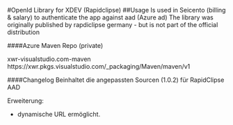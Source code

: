 
#OpenId Library for XDEV (Rapidclipse)
##Usage
Is used in Seicento (billing & salary) to authenticate the app against aad (Azure ad)
The library was originally published by rapdiclipse germany - but is not part of the official distribution


####Azure Maven Repo (private)

<repository>
<id>xwr-visualstudio.com-maven</id>
<url>https://xwr.pkgs.visualstudio.com/_packaging/Maven/maven/v1</url>

####Changelog
Beinhaltet die angepassten Sourcen (1.0.2) für RapidClipse AAD

Erweiterung:
- dynamische URL ermöglicht.

